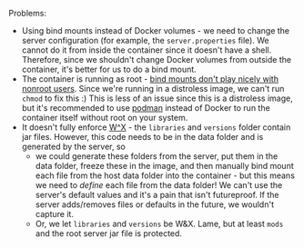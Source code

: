 Problems:
- Using bind mounts instead of Docker volumes - we need to change the server
  configuration (for example, the `server.properties` file). We cannot do
  it from inside the container since it doesn't have a shell. Therefore, since
  we shouldn't change Docker volumes from outside the container, it's better
  for us to do a bind mount.
- The container is running as root - [bind mounts don't play nicely with
  nonroot users](https://github.com/moby/moby/issues/2259). Since we're running
  in a distroless image, we can't run `chmod` to fix this :) This is less of an
  issue since this is a distroless image, but it's recommended to use
  [podman](https://podman.io/) instead of Docker to run the container itself
  without root on your system.
- It doesn't fully enforce [W^X](https://en.wikipedia.org/wiki/W%5EX) - the
  `libraries` and `versions` folder contain jar files. However, this code needs
  to be in the data folder and is generated by the server, so
    - we could generate these folders from the server, put them in the data
      folder, freeze these in the image, and then manually bind mount each file
      from the host data folder into the container - but this means we need to
      *define* each file from the data folder! We can't use the server's default
      values and it's a pain that isn't futureproof. If the server adds/removes
      files or defaults in the future, we wouldn't capture it.
    - Or, we let `libraries` and `versions` be W&X. Lame, but at least `mods`
    and the root server jar file is protected.